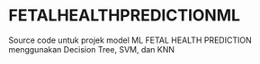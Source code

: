 # FETALHEALTHPREDICTIONML
Source code untuk projek model ML FETAL HEALTH PREDICTION menggunakan Decision Tree, SVM, dan KNN
